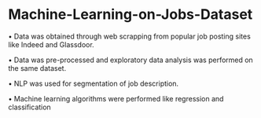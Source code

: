 # Machine-Learning-on-Jobs-Dataset

•	Data was obtained through web scrapping from popular job posting sites like Indeed and Glassdoor.

•	Data was pre-processed and exploratory data analysis was performed on the same dataset.

•	NLP was used for segmentation of job description. 

•	Machine learning algorithms were performed like regression and classification
